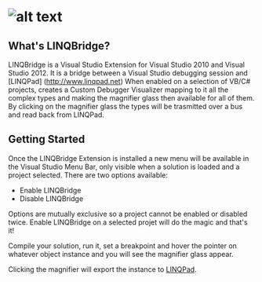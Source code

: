 ![alt text][logo]
==========
 
What's LINQBridge?
-----------------

LINQBridge is a Visual Studio Extension for Visual Studio 2010 and Visual Studio 2012.
It is a bridge between a Visual Studio debugging session and [LINQPad] (http://www.linqpad.net)
When enabled on a selection of VB/C# projects, creates a Custom Debugger Visualizer 
mapping to it all the complex types and making the magnifier glass then 
available for all of them. By clicking on the magnifier glass the types will be trasmitted over a
bus and read back from LINQPad.

## Getting Started

Once the LINQBridge Extension is installed a new menu will be available in the Visual Studio Menu Bar, only visible
when a solution is loaded and a project selected. There are two options available:

*  Enable LINQBridge
*  Disable LINQBridge

Options are mutually exclusive so a project cannot be enabled or disabled twice. Enable LINQBridge on a
selected projet will do the magic and that's it! 

Compile your solution, run it, set a breakpoint and hover the pointer
on whatever object instance and you will see the magnifier glass appear. 

Clicking the magnifier will export the instance to [LINQPad](http://www.linqpad.net). 

[logo]: https://raw.github.com/nbasakuragi/LINQBridge/master/VSExtension/Resources/LINQBridgeLogo.png "LINQBridge"

